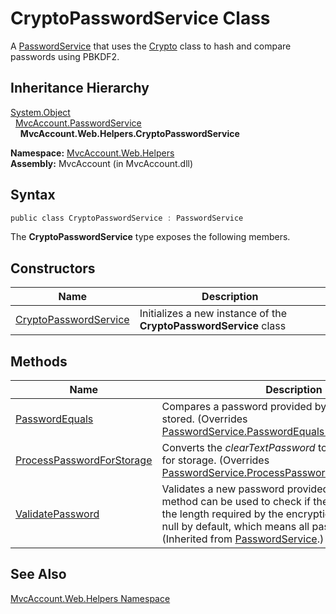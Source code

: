 CryptoPasswordService Class
===========================
A [PasswordService][1] that uses the [Crypto][2] class to hash and compare passwords using PBKDF2.


Inheritance Hierarchy
---------------------
[System.Object][3]  
  [MvcAccount.PasswordService][1]  
    **MvcAccount.Web.Helpers.CryptoPasswordService**  

**Namespace:** [MvcAccount.Web.Helpers][4]  
**Assembly:** MvcAccount (in MvcAccount.dll)

Syntax
------

```csharp
public class CryptoPasswordService : PasswordService
```

The **CryptoPasswordService** type exposes the following members.


Constructors
------------

Name                       | Description                                                       
-------------------------- | ----------------------------------------------------------------- 
[CryptoPasswordService][5] | Initializes a new instance of the **CryptoPasswordService** class 


Methods
-------

Name                           | Description                                                                                                                                                                                                                                              
------------------------------ | -------------------------------------------------------------------------------------------------------------------------------------------------------------------------------------------------------------------------------------------------------- 
[PasswordEquals][6]            | Compares a password provided by a user to one that is stored. (Overrides [PasswordService.PasswordEquals(String, String)][7].)                                                                                                                           
[ProcessPasswordForStorage][8] | Converts the *clearTextPassword* to one that is suitable for storage. (Overrides [PasswordService.ProcessPasswordForStorage(String)][9].)                                                                                                                
[ValidatePassword][10]         | Validates a new password provided by a user. This method can be used to check if the new password has the length required by the encryption method. Returns null by default, which means all passwords are valid. (Inherited from [PasswordService][1].) 


See Also
--------
[MvcAccount.Web.Helpers Namespace][4]  

[1]: ../../MvcAccount/PasswordService/README.md
[2]: http://msdn.microsoft.com/en-us/library/gg538437
[3]: http://msdn.microsoft.com/en-us/library/e5kfa45b
[4]: ../README.md
[5]: _ctor.md
[6]: PasswordEquals.md
[7]: ../../MvcAccount/PasswordService/PasswordEquals.md
[8]: ProcessPasswordForStorage.md
[9]: ../../MvcAccount/PasswordService/ProcessPasswordForStorage.md
[10]: ../../MvcAccount/PasswordService/ValidatePassword.md